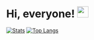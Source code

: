 <!--
**ibnuprtma/ibnuprtma** is a ✨ _special_ ✨ repository because its `README.md` (this file) appears on your GitHub profile.

Here are some ideas to get you started:

- 🔭 I’m currently working on ...
- 🌱 I’m currently learning ...
- 👯 I’m looking to collaborate on ...
- 🤔 I’m looking for help with ...
- 💬 Ask me about ...
- 📫 How to reach me: ...
- 😄 Pronouns: ...
- ⚡ Fun fact: ...
-->

<!--
**ibnuprtma/ibnuprtma** is a ✨ _special_ ✨ repository because its `README.md` (this file) appears on your GitHub profile.
<img align="center" src="https://github-readme-stats.vercel.app/api/top-langs/?username=ibnuprtma&hide=blade,html&theme=tokyonight" />
-->

# Hi, everyone! <img src="https://raw.githubusercontent.com/MartinHeinz/MartinHeinz/master/wave.gif" width="30px">
<!--
I am a software engineer based in Surabaya, Indonesia. With a greatest passion on web technologies like Laravel, Node, and React frameworks. Get in touch via email at sembara9090@gmail.com, or You can find me on [![Twitter][1.2]][1]
-->


[![Stats](https://github-readme-stats.vercel.app/api?username=ibnuprtma&theme=tokyonight&show_icons=true&line_height=27)](https://github.com/ibnuprtma/ibnuprtma)
[![Top Langs](https://github-readme-stats.vercel.app/api/top-langs/?username=ssembara&hide=blade,html&theme=tokyonight)](https://github.com/ibnuprtma/ibnuprtma)

<!-- Icons -->

[1.2]: http://i.imgur.com/wWzX9uB.png (twitter icon without padding)

<!-- Links to your social media accounts -->

[1]: https://twitter.com/ibnuprtma


